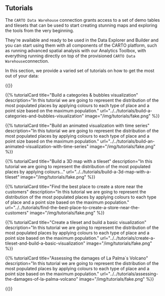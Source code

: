 ## Tutorials

The `CARTO Data Warehouse` connection grants access to a set of demo tables and tilesets that can be used to start creating stunning maps and exploring the tools from the very beginning. 

They're available and ready to be used in the Data Explorer and Builder and you can start using them with all components of the CARTO platform, such as running advanced spatial analysis with our Analytics Toolbox, with everything running directly on top of the provisioned `CARTO Data Warehouse`connection. 

In this section, we provide a varied set of tutorials on how to get the most out of your data:

<!-- - [Build a categories & bubbles visualization](../../tutorials/build-a-categories-and-bubbles-visualization)

- [Build an animated visualization with time series](../../tutorials/build-an-animated-visualization-with-time-series)

- [Build a 3D map with a tileset](../../tutorials/build-a-3d-map-with-a-tileset)

- [Find the best place to create a store near the customers](../../tutorials/find-the-best-place-to-create-a-store-near-the-customers)

- [Create a tileset and build a basic visualization](../../tutorials/create-a-tileset-and-build-a-basic-visualization)

- [Assessing the damages of La Palma´s Volcano](../../tutorials/assessing-the-damages-of-la-palma-volcano) -->

{{<grid>}}

{{% tutorialCard title="Build a categories & bubbles visualization" description="In this tutorial we are going to represent the distribution of the most populated places by applying colours to each type of place and a point size based on the maximum population." url="../../tutorials/build-a-categories-and-bubbles-visualization" image="/img/tutorials/fake.png" %}}

{{% tutorialCard title="Build an animated visualization with time series" description="In this tutorial we are going to represent the distribution of the most populated places by applying colours to each type of place and a point size based on the maximum population." url="../../tutorials/build-an-animated-visualization-with-time-series" image="/img/tutorials/fake.png" %}}

{{% tutorialCard title="Build a 3D map with a tileset" description="In this tutorial we are going to represent the distribution of the most populated places by applying colours..." url="../../tutorials/build-a-3d-map-with-a-tileset" image="/img/tutorials/fake.png" %}}

{{% tutorialCard title="Find the best place to create a store near the customers" description="In this tutorial we are going to represent the distribution of the most populated places by applying colours to each type of place and a point size based on the maximum population." url="../../tutorials/find-the-best-place-to-create-a-store-near-the-customers" image="/img/tutorials/fake.png" %}}

{{% tutorialCard title="Create a tileset and build a basic visualization" description="In this tutorial we are going to represent the distribution of the most populated places by applying colours to each type of place and a point size based on the maximum population." url="../../tutorials/create-a-tileset-and-build-a-basic-visualization" image="/img/tutorials/fake.png" %}}

{{% tutorialCard title="Assessing the damages of La Palma´s Volcano" description="In this tutorial we are going to represent the distribution of the most populated places by applying colours to each type of place and a point size based on the maximum population." url="../../tutorials/assessing-the-damages-of-la-palma-volcano" image="/img/tutorials/fake.png" %}}

{{</grid>}}
